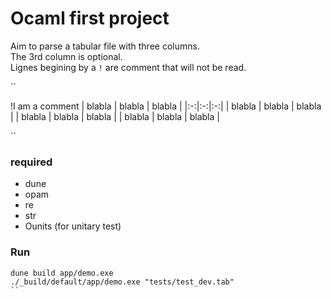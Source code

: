 # Ocaml first project


Aim to parse a tabular file with three columns.  
The 3rd column is optional.   
Lignes begining by a `!` are comment that will not be read.   

``  

!I am a comment
| blabla | blabla | blabla | 
|:-:|:-:|:-:|
| blabla | blabla | blabla |
| blabla | blabla | blabla |
| blabla | blabla | blabla |


``

### required 

- dune
- opam
- re
- str
- Ounits (for unitary test)


### Run

```
dune build app/demo.exe
./_build/default/app/demo.exe "tests/test_dev.tab" 
``
